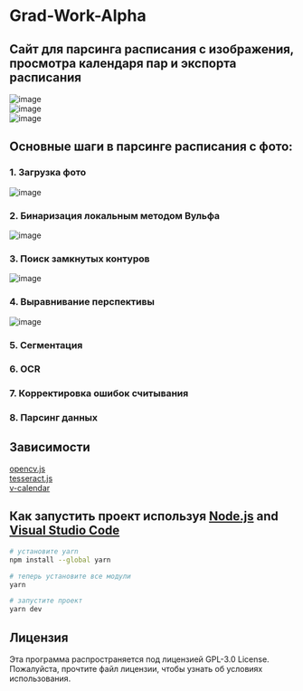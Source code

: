 # Grad-Work-Alpha
## Сайт для парсинга расписания с изображения, просмотра календаря пар и экспорта расписания

![image](https://user-images.githubusercontent.com/82185066/236590158-5b02fef2-01f6-47c0-bae9-a9d4b859a3b9.png)  
![image](https://user-images.githubusercontent.com/82185066/236590166-a1664079-0829-4a44-8b3a-9ecc9908f7fd.png)  
![image](https://user-images.githubusercontent.com/82185066/236590180-34b09ac3-4a14-4761-adaf-edf242b9b30f.png)  

## Основные шаги в парсинге расписания с фото:
### 1. Загрузка фото  
![image](https://user-images.githubusercontent.com/82185066/236590277-b19a946b-3601-48d6-8447-a74f58a6839e.png)

### 2. Бинаризация локальным методом Вульфа  
![image](https://user-images.githubusercontent.com/82185066/236590298-1913bbcc-5f53-4353-a674-c50ab3115b71.png)

### 3. Поиск замкнутых контуров  
![image](https://user-images.githubusercontent.com/82185066/236590314-2dbe26a4-ac4e-465f-b308-f0155ff07702.png)

### 4. Выравнивание перспективы  
![image](https://user-images.githubusercontent.com/82185066/236590324-7bdefbc8-67a0-49f4-9306-877f2c61fdef.png)

### 5. Сегментация
### 6. OCR
### 7. Корректировка ошибок считывания
### 8. Парсинг данных

## Зависимости
[opencv.js](https://www.npmjs.com/package/@techstark/opencv-js)  
[tesseract.js](https://www.npmjs.com/package/tesseract.js/v/2.1.0)  
[v-calendar](https://www.npmjs.com/package/v-calendar)  

## Как запустить проект используя [Node.js](https://nodejs.org/en/) and [Visual Studio Code](https://code.visualstudio.com/download)

```bash
# установите yarn
npm install --global yarn

# теперь установите все модули
yarn

# запустите проект
yarn dev
```

## Лицензия
Эта программа распространяется под лицензией GPL-3.0 License. Пожалуйста, прочтите файл лицензии, чтобы узнать об условиях использования.

